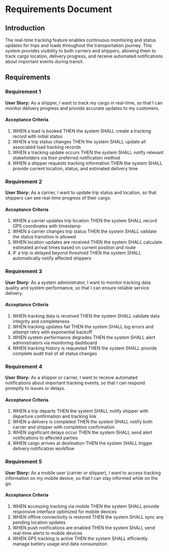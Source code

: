 # Requirements Document

## Introduction

The real-time tracking feature enables continuous monitoring and status updates for trips and loads throughout the transportation journey. This system provides visibility to both carriers and shippers, allowing them to track cargo location, delivery progress, and receive automated notifications about important events during transit.

## Requirements

### Requirement 1

**User Story:** As a shipper, I want to track my cargo in real-time, so that I can monitor delivery progress and provide accurate updates to my customers.

#### Acceptance Criteria

1. WHEN a load is booked THEN the system SHALL create a tracking record with initial status
2. WHEN a trip status changes THEN the system SHALL update all associated load tracking records
3. WHEN a tracking update occurs THEN the system SHALL notify relevant stakeholders via their preferred notification method
4. WHEN a shipper requests tracking information THEN the system SHALL provide current location, status, and estimated delivery time

### Requirement 2

**User Story:** As a carrier, I want to update trip status and location, so that shippers can see real-time progress of their cargo.

#### Acceptance Criteria

1. WHEN a carrier updates trip location THEN the system SHALL record GPS coordinates with timestamp
2. WHEN a carrier changes trip status THEN the system SHALL validate the status transition is allowed
3. WHEN location updates are received THEN the system SHALL calculate estimated arrival times based on current position and route
4. IF a trip is delayed beyond threshold THEN the system SHALL automatically notify affected shippers

### Requirement 3

**User Story:** As a system administrator, I want to monitor tracking data quality and system performance, so that I can ensure reliable service delivery.

#### Acceptance Criteria

1. WHEN tracking data is received THEN the system SHALL validate data integrity and completeness
2. WHEN tracking updates fail THEN the system SHALL log errors and attempt retry with exponential backoff
3. WHEN system performance degrades THEN the system SHALL alert administrators via monitoring dashboard
4. WHEN tracking history is requested THEN the system SHALL provide complete audit trail of all status changes

### Requirement 4

**User Story:** As a shipper or carrier, I want to receive automated notifications about important tracking events, so that I can respond promptly to issues or delays.

#### Acceptance Criteria

1. WHEN a trip departs THEN the system SHALL notify shipper with departure confirmation and tracking link
2. WHEN a delivery is completed THEN the system SHALL notify both carrier and shipper with completion confirmation
3. WHEN significant delays occur THEN the system SHALL send alert notifications to affected parties
4. WHEN cargo arrives at destination THEN the system SHALL trigger delivery notification workflow

### Requirement 5

**User Story:** As a mobile user (carrier or shipper), I want to access tracking information on my mobile device, so that I can stay informed while on the go.

#### Acceptance Criteria

1. WHEN accessing tracking via mobile THEN the system SHALL provide responsive interface optimized for mobile devices
2. WHEN offline connectivity is restored THEN the system SHALL sync any pending location updates
3. WHEN push notifications are enabled THEN the system SHALL send real-time alerts to mobile devices
4. WHEN GPS tracking is active THEN the system SHALL efficiently manage battery usage and data consumption